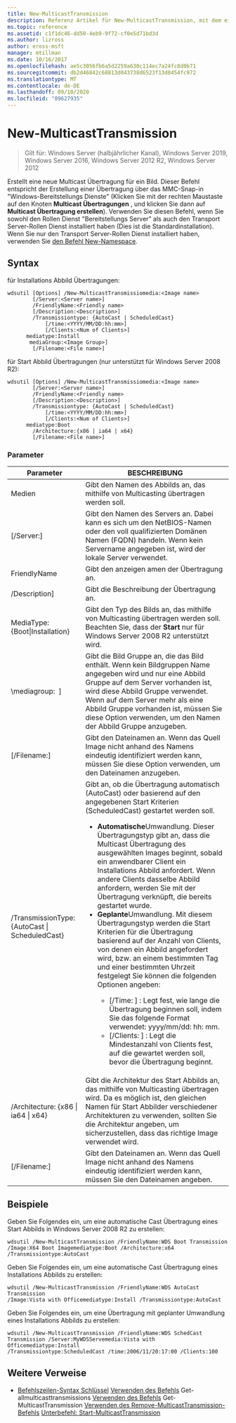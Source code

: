 ```yaml
---
title: New-MulticastTransmission
description: Referenz Artikel für New-MulticastTransmission, mit dem eine neue Multicast Übertragung für ein Abbild erstellt wird.
ms.topic: reference
ms.assetid: c1f1dc46-dd50-4eb9-9f72-cf0e5d71bd3d
ms.author: lizross
author: eross-msft
manager: mtillman
ms.date: 10/16/2017
ms.openlocfilehash: ae5c3056fb6a5d2259a630c114ec7a24fc8d0b71
ms.sourcegitcommit: db2d46842c68813d043738d6523f13d8454fc972
ms.translationtype: MT
ms.contentlocale: de-DE
ms.lasthandoff: 09/10/2020
ms.locfileid: "89627935"
---
```

# <a name="new-multicasttransmission"></a>New-MulticastTransmission

> Gilt für: Windows Server (halbjährlicher Kanal), Windows Server 2019, Windows Server 2016, Windows Server 2012 R2, Windows Server 2012

Erstellt eine neue Multicast Übertragung für ein Bild. Dieser Befehl entspricht der Erstellung einer Übertragung über das MMC-Snap-in "Windows-Bereitstellungs Dienste" (Klicken Sie mit der rechten Maustaste auf den Knoten **Multicast Übertragungen** , und klicken Sie dann auf **Multicast Übertragung erstellen**). Verwenden Sie diesen Befehl, wenn Sie sowohl den Rollen Dienst "Bereitstellungs Server" als auch den Transport Server-Rollen Dienst installiert haben (Dies ist die Standardinstallation). Wenn Sie nur den Transport Server-Rollen Dienst installiert haben, verwenden Sie [den Befehl New-Namespace](using-the-new-namespace-command.md).
## <a name="syntax"></a>Syntax
für Installations Abbild Übertragungen:
```
wdsutil [Options] /New-MulticastTransmissiomedia:<Image name>
        [/Server:<Server name>]
        /FriendlyName:<Friendly name>
        [/Description:<Description>]
        /Transmissiontype: {AutoCast | ScheduledCast}
            [/time:<YYYY/MM/DD:hh:mm>]
            [/Clients:<Num of Clients>]
      mediatype:Install
       mediaGroup:<Image Group>]
        [/Filename:<File name>]
```
für Start Abbild Übertragungen (nur unterstützt für Windows Server 2008 R2):
```
wdsutil [Options] /New-MulticastTransmissiomedia:<Image name>
        [/Server:<Server name>]
        /FriendlyName:<Friendly name>
        [/Description:<Description>]
        /Transmissiontype: {AutoCast | ScheduledCast}
            [/time:<YYYY/MM/DD:hh:mm>]
            [/Clients:<Num of Clients>]
      mediatype:Boot
        /Architecture:{x86 | ia64 | x64}
        [/Filename:<File name>]
```
### <a name="parameters"></a>Parameter
|Parameter|BESCHREIBUNG|
|-------|--------|
Medien<Image name>|Gibt den Namen des Abbilds an, das mithilfe von Multicasting übertragen werden soll.|
|[/Server:<Server name>]|Gibt den Namen des Servers an. Dabei kann es sich um den NetBIOS-Namen oder den voll qualifizierten Domänen Namen (FQDN) handeln. Wenn kein Servername angegeben ist, wird der lokale Server verwendet.|
|FriendlyName<Friendly name>|Gibt den anzeigen amen der Übertragung an.|
|/Description<Description>]|Gibt die Beschreibung der Übertragung an.|
MediaType: {Boot&#124;Installation}|Gibt den Typ des Bilds an, das mithilfe von Multicasting übertragen werden soll. Beachten Sie, dass der **Start** nur für Windows Server 2008 R2 unterstützt wird.|
|\mediagroup: <Image group name> ]|Gibt die Bild Gruppe an, die das Bild enthält. Wenn kein Bildgruppen Name angegeben wird und nur eine Abbild Gruppe auf dem Server vorhanden ist, wird diese Abbild Gruppe verwendet. Wenn auf dem Server mehr als eine Abbild Gruppe vorhanden ist, müssen Sie diese Option verwenden, um den Namen der Abbild Gruppe anzugeben.|
|[/Filename:<File name>]|Gibt den Dateinamen an. Wenn das Quell Image nicht anhand des Namens eindeutig identifiziert werden kann, müssen Sie diese Option verwenden, um den Dateinamen anzugeben.|
|/TransmissionType: {AutoCast &#124; ScheduledCast}|Gibt an, ob die Übertragung automatisch (AutoCast) oder basierend auf den angegebenen Start Kriterien (ScheduledCast) gestartet werden soll.<p><ul><li>**Automatische**Umwandlung. Dieser Übertragungstyp gibt an, dass die Multicast Übertragung des ausgewählten Images beginnt, sobald ein anwendbarer Client ein Installations Abbild anfordert. Wenn andere Clients dasselbe Abbild anfordern, werden Sie mit der Übertragung verknüpft, die bereits gestartet wurde.</li><li>**Geplante**Umwandlung. Mit diesem Übertragungstyp werden die Start Kriterien für die Übertragung basierend auf der Anzahl von Clients, von denen ein Abbild angefordert wird, bzw. an einem bestimmten Tag und einer bestimmten Uhrzeit festgelegt Sie können die folgenden Optionen angeben:<p><ul><li>[/Time: <time> ] : Legt fest, wie lange die Übertragung beginnen soll, indem Sie das folgende Format verwendet: yyyy/mm/dd: hh: mm.</li><li>[/Clients: <Number of clients> ] : Legt die Mindestanzahl von Clients fest, auf die gewartet werden soll, bevor die Übertragung beginnt.</li></ul></li></ul>|
|/Architecture: {x86 &#124; ia64 &#124; x64}|Gibt die Architektur des Start Abbilds an, das mithilfe von Multicasting übertragen wird. Da es möglich ist, den gleichen Namen für Start Abbilder verschiedener Architekturen zu verwenden, sollten Sie die Architektur angeben, um sicherzustellen, dass das richtige Image verwendet wird.|
|[/Filename:<File name>]|Gibt den Dateinamen an. Wenn das Quell Image nicht anhand des Namens eindeutig identifiziert werden kann, müssen Sie den Dateinamen angeben.|
## <a name="examples"></a>Beispiele
Geben Sie Folgendes ein, um eine automatische Cast Übertragung eines Start Abbilds in Windows Server 2008 R2 zu erstellen:
```
wdsutil /New-MulticastTransmission /FriendlyName:WDS Boot Transmission
/Image:X64 Boot Imagemediatype:Boot /Architecture:x64 /Transmissiontype:AutoCast
```
Geben Sie Folgendes ein, um eine automatische Cast Übertragung eines Installations Abbilds zu erstellen:
```
wdsutil /New-MulticastTransmission /FriendlyName:WDS AutoCast Transmission
/Image:Vista with Officemediatype:Install /Transmissiontype:AutoCast
```
Geben Sie Folgendes ein, um eine Übertragung mit geplanter Umwandlung eines Installations Abbilds zu erstellen:
```
wdsutil /New-MulticastTransmission /FriendlyName:WDS SchedCast Transmission /Server:MyWDSServemedia:Vista with Officemediatype:Install
/Transmissiontype:ScheduledCast /time:2006/11/20:17:00 /Clients:100
```
## <a name="additional-references"></a>Weitere Verweise
- [Befehlszeilen-Syntax Schlüssel](command-line-syntax-key.md) 
 [Verwenden des Befehls](using-the-get-allmulticasttransmissions-command.md) 
 Get-allmulticasttransmissions [Verwenden des Befehls](using-the-get-multicasttransmission-command.md) 
 Get-MulticastTransmission [Verwenden des Remove-MulticastTransmission-Befehls](using-the-remove-multicasttransmission-command.md) 
 [Unterbefehl: Start-MulticastTransmission](subcommand-start-multicasttransmission.md)
